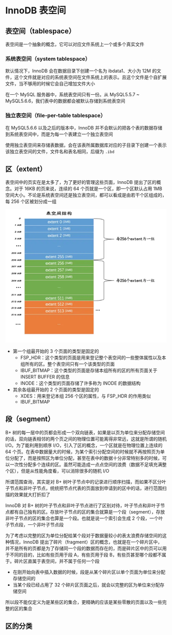 # InnoDB 表空间

## 表空间（tablespace）

表空间是一个抽象的概念，它可以对应文件系统上一个或多个真实文件

### 系统表空间（system tablespace）

默认情况下，InnoDB 会在数据目录下创建一个名为 ibdata1、大小为 12M 的文件，这个文件就是对应的系统表空间在文件系统上的表示。且这个文件是个自扩展文件，当不够用的时候它会自己增加文件大小

在一个 MySQL 服务器中，系统表空间只有一份。从 MySQL5.5.7 ~ MySQL5.6.6，我们表中的数据都会被默认存储到系统表空间

### 独立表空间（file-per-table tablespace）

在 MySQL5.6.6 以及之后的版本中，InnoDB 并不会默认的把各个表的数据存储到系统表空间中，而是为每一个表建立一个独立表空间

使用独立表空间来存储表数据，会在该表所属数据库对应的子目录下创建一个表示该独立表空间的文件，文件名和表名相同，后缀为 `.ibd`

## 区（extent）

表空间中的页实在是太多了，为了更好的管理这些页面，InnoDB 提出了区的概念。对于 16KB 的页来说，连续的 64 个页就是一个区，即一个区默认占用 1MB 空间大小。不论是系统表空间还是独立表空间，都可以看成是由若干个区组成的，每 256 个区被划分成一组

![](./md.assets/extent.png)

- 第一个组最开始的 3 个页面的类型是固定的
  - FSP_HDR：这个类型的页面是用来登记整个表空间的一些整体属性以及本组所有的区。整个表空间只有一个该类型的页面
  - IBUF_BITMAP：这个类型的页面是存储本组所有的区的所有页面关于 INSERT BUFFER 的信息
  - INODE：这个类型的页面存储了许多称为 INODE 的数据结构
- 其余各组最开始的 2 个页面的类型是固定的
  - XDES：用来登记本组 256 个区的属性，与 FSP_HDR 的作用类似
  - IBUF_BITMAP

## 段（segment）

B+ 树的每一层中的页都会形成一个双向链表，如果是以页为单位来分配存储空间的话，双向链表相邻的两个页之间的物理位置可能离得非常远，这就是所谓的随机 I/O。为了能利用到顺序 I/O，引入了区的概念，一个区就是在物理位置上连续的 64 个页。在表中数据量大的时候，为某个索引分配空间的时候就不再按照页为单位分配了，而是按照区为单位分配，甚至在表中的数据十分非常特别多的时候，可以一次性分配多个连续的区。虽然可能造成一点点空间的浪费（数据不足填充满整个区），但是从性能角度看，可以消除很多的随机 I/O

所谓范围查询，其实是对 B+ 树叶子节点中的记录进行顺序扫描，而如果不区分叶子节点和非叶子节点，统统把节点代表的页面放到申请到的区中的话，进行范围扫描的效果就大打折扣了

InnoDB 对 B+ 树的叶子节点和非叶子节点进行了区别对待，叶子节点和非叶子节点都有自己独有的区。存放叶子节点的区的集合就算是一个段（segment），存放非叶子节点的区的集合也算是一个段。也就是说一个索引会生成 2 个段，一个叶子节点段，一个非叶子节点段

为了考虑以完整的区为单位分配给某个段对于数据量较小的表太浪费存储空间的这种情况，InnoDB 提出了碎片（fragment）区的概念，也就是在一个碎片区中，并不是所有的页都是为了存储同一个段的数据而存在的，而是碎片区中的页可以用于不同的目的，比如有些页用于段 A，有些页用于段 B，有些页甚至哪个段都不属于。碎片区直属于表空间，并不属于任何一个段

- 在刚开始向表中插入数据的时候，段是从某个碎片区以单个页面为单位来分配存储空间的
- 当某个段已经占用了 32 个碎片区页面之后，就会以完整的区为单位来分配存储空间

所以段不能仅定义为是某些区的集合，更精确的应该是某些零散的页面以及一些完整的区的集合

## 区的分类

















